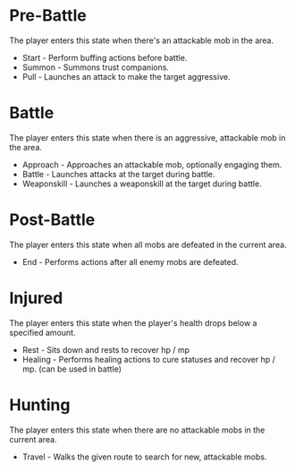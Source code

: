 # Pre-Battle
The player enters this state when there's an attackable mob in the area. 
* Start - Perform buffing actions before battle. 
* Summon - Summons trust companions. 
* Pull - Launches an attack to make the target aggressive. 

# Battle
The player enters this state when there is an aggressive, attackable mob in the area. 
* Approach - Approaches an attackable mob, optionally engaging them. 
* Battle - Launches attacks at the target during battle. 
* Weaponskill - Launches a weaponskill at the target during battle. 

# Post-Battle
The player enters this state when all mobs are defeated in the current area. 
* End - Performs actions after all enemy mobs are defeated. 

# Injured
The player enters this state when the player's health drops below a specified amount. 
* Rest - Sits down and rests to recover hp / mp
* Healing - Performs healing actions to cure statuses and recover hp / mp. (can be used in battle)

# Hunting
The player enters this state when there are no attackable mobs in the current area. 
* Travel - Walks the given route to search for new, attackable mobs. 